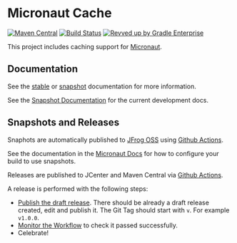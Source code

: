 # Micronaut Cache

[![Maven Central](https://img.shields.io/maven-central/v/io.micronaut.cache/micronaut-cache-ehcache.svg?label=Maven%20Central)](https://search.maven.org/search?q=g:%22io.micronaut.cache%22%20AND%20a:%22micronaut-cache-ehcache%22)
[![Build Status](https://github.com/micronaut-projects/micronaut-cache/workflows/Java%20CI/badge.svg)](https://github.com/micronaut-projects/micronaut-cache/actions)
[![Revved up by Gradle Enterprise](https://img.shields.io/badge/Revved%20up%20by-Gradle%20Enterprise-06A0CE?logo=Gradle&labelColor=02303A)](https://ge.micronaut.io/scans)

This project includes caching support for [Micronaut](http://micronaut.io).

## Documentation

See the [stable](https://micronaut-projects.github.io/micronaut-cache/latest/guide) or [snapshot](https://micronaut-projects.github.io/micronaut-cache/snapshot/guide) documentation for more information.

See the [Snapshot Documentation](https://micronaut-projects.github.io/micronaut-cache/snapshot/guide) for the 
current development docs.

## Snapshots and Releases

Snaphots are automatically published to [JFrog OSS](https://oss.jfrog.org/artifactory/oss-snapshot-local/) using [Github Actions](https://github.com/micronaut-projects/micronaut-openapi/actions).

See the documentation in the [Micronaut Docs](https://docs.micronaut.io/latest/guide/index.html#usingsnapshots) for how to configure your build to use snapshots.

Releases are published to JCenter and Maven Central via [Github Actions](https://github.com/micronaut-projects/micronaut-cache/actions).

A release is performed with the following steps:

* [Publish the draft release](https://github.com/micronaut-projects/micronaut-cache/releases). There should be already a draft release created, edit and publish it. The Git Tag should start with `v`. For example `v1.0.0`.
* [Monitor the Workflow](https://github.com/micronaut-projects/micronaut-cache/actions?query=workflow%3ARelease) to check it passed successfully.
* Celebrate!
